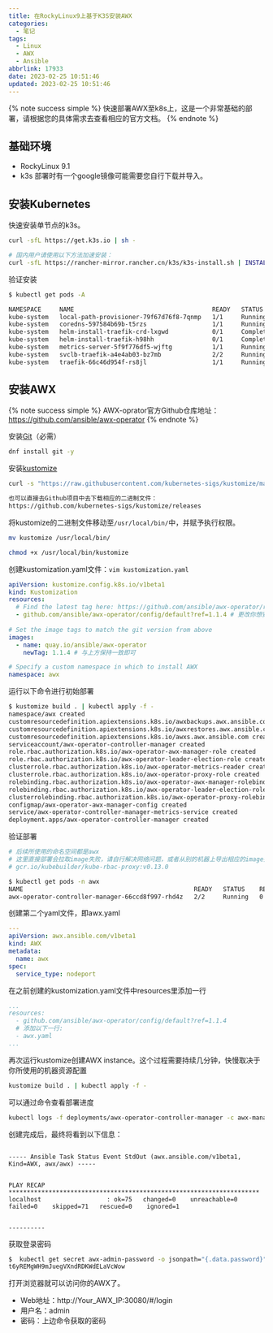 ```yaml
---
title: 在RockyLinux9上基于K3S安装AWX
categories:
  - 笔记
tags:
  - Linux
  - AWX
  - Ansible
abbrlink: 17933
date: 2023-02-25 10:51:46
updated: 2023-02-25 10:51:46
---
```


{% note success simple %}
快速部署AWX至k8s上，这是一个非常基础的部署，请根据您的具体需求去查看相应的官方文档。
{% endnote %}

## 基础环境
- RockyLinux 9.1
- k3s
部署时有一个google镜像可能需要您自行下载并导入。

## 安装Kubernetes

快速安装单节点的k3s。

```bash
curl -sfL https://get.k3s.io | sh -

# 国内用户请使用以下方法加速安装：
curl -sfL https://rancher-mirror.rancher.cn/k3s/k3s-install.sh | INSTALL_K3S_MIRROR=cn sh -
```

验证安装

```bash
$ kubectl get pods -A

NAMESPACE     NAME                                      READY   STATUS      RESTARTS   AGE
kube-system   local-path-provisioner-79f67d76f8-7qnmp   1/1     Running     0          78s
kube-system   coredns-597584b69b-t5rzs                  1/1     Running     0          78s
kube-system   helm-install-traefik-crd-lxgwd            0/1     Completed   0          78s
kube-system   helm-install-traefik-h98hh                0/1     Completed   1          78s
kube-system   metrics-server-5f9f776df5-wjftg           1/1     Running     0          78s
kube-system   svclb-traefik-a4e4ab03-bz7mb              2/2     Running     0          37s
kube-system   traefik-66c46d954f-rs8jl                  1/1     Running     0          37s
```

## 安装AWX

{% note success simple %}
AWX-oprator官方Github仓库地址：https://github.com/ansible/awx-operator
{% endnote %}

安装[Git](https://git-scm.com/)（必需）

```bash
dnf install git -y
```

安装[kustomize](https://kubectl.docs.kubernetes.io/zh/installation/binaries/)

```bash
curl -s "https://raw.githubusercontent.com/kubernetes-sigs/kustomize/master/hack/install_kustomize.sh"  | bash

也可以直接去Github项目中去下载相应的二进制文件：
https://github.com/kubernetes-sigs/kustomize/releases
```
将kustomize的二进制文件移动至`/usr/local/bin/`中，并赋予执行权限。

```bash
mv kustomize /usr/local/bin/

chmod +x /usr/local/bin/kustomize
```

创建kustomization.yaml文件：`vim kustomization.yaml`

```yaml
apiVersion: kustomize.config.k8s.io/v1beta1
kind: Kustomization
resources:
  # Find the latest tag here: https://github.com/ansible/awx-operator/releases
  - github.com/ansible/awx-operator/config/default?ref=1.1.4 # 更改你想安装版本号。截止写文章的时候最新版本是1.2.0，但是安装报错，改为1.1.4就没问题了
 
# Set the image tags to match the git version from above
images:
  - name: quay.io/ansible/awx-operator
    newTag: 1.1.4 # 与上方保持一致即可

# Specify a custom namespace in which to install AWX
namespace: awx
```
运行以下命令进行初始部署
```bash
$ kustomize build . | kubectl apply -f -
namespace/awx created
customresourcedefinition.apiextensions.k8s.io/awxbackups.awx.ansible.com created
customresourcedefinition.apiextensions.k8s.io/awxrestores.awx.ansible.com created
customresourcedefinition.apiextensions.k8s.io/awxs.awx.ansible.com created
serviceaccount/awx-operator-controller-manager created
role.rbac.authorization.k8s.io/awx-operator-awx-manager-role created
role.rbac.authorization.k8s.io/awx-operator-leader-election-role created
clusterrole.rbac.authorization.k8s.io/awx-operator-metrics-reader created
clusterrole.rbac.authorization.k8s.io/awx-operator-proxy-role created
rolebinding.rbac.authorization.k8s.io/awx-operator-awx-manager-rolebinding created
rolebinding.rbac.authorization.k8s.io/awx-operator-leader-election-rolebinding created
clusterrolebinding.rbac.authorization.k8s.io/awx-operator-proxy-rolebinding created
configmap/awx-operator-awx-manager-config created
service/awx-operator-controller-manager-metrics-service created
deployment.apps/awx-operator-controller-manager created
```

验证部署

```bash
# 后续所使用的命名空间都是awx
# 这里直接部署会拉取image失败，请自行解决网络问题，或者从别的机器上导出相应的image并导入，image名称：
# gcr.io/kubebuilder/kube-rbac-proxy:v0.13.0

$ kubectl get pods -n awx
NAME                                               READY   STATUS    RESTARTS   AGE
awx-operator-controller-manager-66ccd8f997-rhd4z   2/2     Running   0          11s
```

创建第二个yaml文件，即awx.yaml

```yaml
---
apiVersion: awx.ansible.com/v1beta1
kind: AWX
metadata:
  name: awx
spec:
  service_type: nodeport
```

在之前创建的kustomization.yaml文件中resources里添加一行

```yaml
...
resources:
  - github.com/ansible/awx-operator/config/default?ref=1.1.4
  # 添加以下一行:
  - awx.yaml
...
```
再次运行kustomize创建AWX instance。这个过程需要持续几分钟，快慢取决于你所使用的机器资源配置
```bash
kustomize build . | kubectl apply -f -
```

可以通过命令查看部署进度

```bash
kubectl logs -f deployments/awx-operator-controller-manager -c awx-manager -n awx
```

创建完成后，最终将看到以下信息：

```shell

----- Ansible Task Status Event StdOut (awx.ansible.com/v1beta1, Kind=AWX, awx/awx) -----


PLAY RECAP *********************************************************************
localhost                  : ok=75   changed=0    unreachable=0    failed=0    skipped=71   rescued=0    ignored=1


----------
```

获取登录密码

```bash
$  kubectl get secret awx-admin-password -o jsonpath="{.data.password}" -n awx | base64 --decode ; echo
t6yREMgWH9mJuegVXndRDKWdELaVcWow
```

打开浏览器就可以访问你的AWX了。
- Web地址：http://Your_AWX_IP:30080/#/login
- 用户名：admin
- 密码：上边命令获取的密码